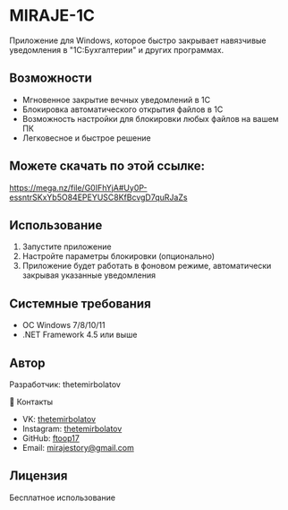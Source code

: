  # MIRAJE-1С

Приложение для Windows, которое быстро закрывает навязчивые уведомления в "1С:Бухгалтерии" и других программах.

## Возможности
- Мгновенное закрытие вечных уведомлений в 1С
- Блокировка автоматического открытия файлов в 1С
- Возможность настройки для блокировки любых файлов на вашем ПК
- Легковесное и быстрое решение

## Можете скачать по этой ссылке:

https://mega.nz/file/G0IFhYjA#Uy0P-essntrSKxYb5O84EPEYUSC8KfBcvgD7quRJaZs

## Использование
1. Запустите приложение
2. Настройте параметры блокировки (опционально)
3. Приложение будет работать в фоновом режиме, автоматически закрывая указанные уведомления

## Системные требования
- ОС Windows 7/8/10/11
- .NET Framework 4.5 или выше

## Автор
Разработчик: thetemirbolatov

 📧 Контакты

- VK: [thetemirbolatov](https://vk.com/thetemirbolatov)
- Instagram: [thetemirbolatov](https://instagram.com/thetemirbolatov)
- GitHub: [ftoop17](https://github.com/ftoop17)
- Email: mirajestory@gmail.com


## Лицензия
Бесплатное использование
